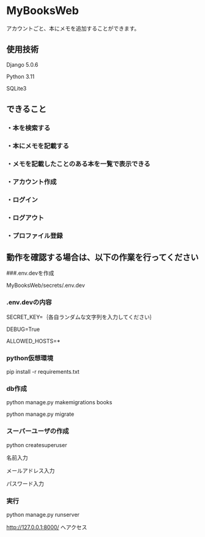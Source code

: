 # MyBooksWeb

アカウントごと、本にメモを追加することができます。

## 使用技術

Django 5.0.6

Python 3.11

SQLite3

## できること

### ・本を検索する

### ・本にメモを記載する

### ・メモを記載したことのある本を一覧で表示できる

### ・アカウント作成

### ・ログイン

### ・ログアウト

### ・プロファイル登録

## 動作を確認する場合は、以下の作業を行ってください

###.env.devを作成

MyBooksWeb/secrets/.env.dev

### .env.devの内容

SECRET_KEY=｛各自ランダムな文字列を入力してください｝

DEBUG=True

ALLOWED_HOSTS=*

### python仮想環境

pip install -r requirements.txt

### db作成

python manage.py makemigrations books

python manage.py migrate

### スーパーユーザの作成

python createsuperuser

名前入力

メールアドレス入力

パスワード入力

### 実行

python manage.py runserver

http://127.0.0.1:8000/ へアクセス

